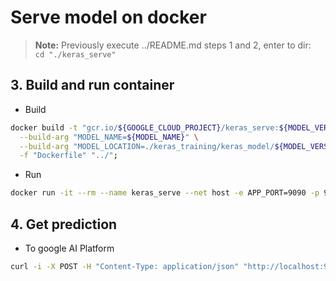 # Serve model on docker

> **Note:** Previously execute ../README.md steps 1 and 2, enter to dir:
  </br> `cd "./keras_serve"`

## 3. Build and run container
- Build
```bash
docker build -t "gcr.io/${GOOGLE_CLOUD_PROJECT}/keras_serve:${MODEL_VERSION}" \
  --build-arg "MODEL_NAME=${MODEL_NAME}" \
  --build-arg "MODEL_LOCATION=./keras_training/keras_model/${MODEL_VERSION}/" \
  -f "Dockerfile" "../";
```
- Run
```bash
docker run -it --rm --name keras_serve --net host -e APP_PORT=9090 -p 9090:9090 -p 8500:8500 "gcr.io/${GOOGLE_CLOUD_PROJECT}/keras_serve:${MODEL_VERSION}";
```

## 4. Get prediction
- To google AI Platform
```bash
curl -i -X POST -H "Content-Type: application/json" "http://localhost:9090/v${MODEL_VERSION}/models/${MODEL_NAME}:predict" -d "${BODY}";
```
